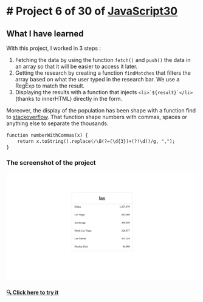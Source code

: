 # # Project 6 of 30 of [JavaScript30](https://javascript30.com/)

## What I have learned

With this project, I worked in 3 steps :

1. Fetching the data by using the function `fetch()` and `push()` the data in an array so that it will be easier to access it later.
2. Getting the research by creating a function `findMatches` that filters the array based on what the user typed in the research bar. We use a RegExp to match the result.
3. Displaying the results with a function that injects `` <li>`${result}`</li> `` (thanks to innerHTML) directly in the form.

Moreover, the display of the population has been shape with a function find to [stackoverflow](https://stackoverflow.com/questions/2901102/how-to-print-a-number-with-commas-as-thousands-separators-in-javascript). That function shape numbers with commas, spaces or anything else to separate the thousands.

```
function numberWithCommas(x) {
    return x.toString().replace(/\B(?=(\d{3})+(?!\d))/g, ",");
}
```

### The screenshot of the project

![screenshot](https://github.com/mickceb/javascript30/blob/main/6-ajax-type-ahead/assets/screenshot.png)

#### [🔍 Click here to try it](https://mickceb.github.io/javascript30/6-ajax-type-ahead/)
